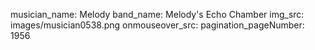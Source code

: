 musician_name: Melody
band_name: Melody&#39;s Echo Chamber
img_src: images/musician0538.png
onmouseover_src: 
pagination_pageNumber: 1956